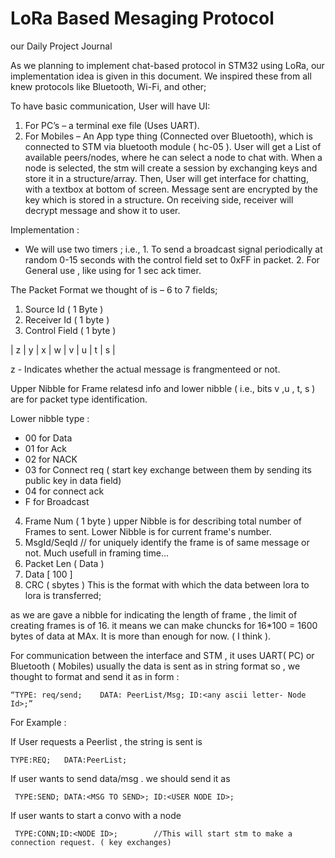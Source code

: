 # LoRa Based Mesaging Protocol
our Daily Project Journal

As we planning to implement chat-based protocol in STM32 using LoRa, our implementation idea is given in this document.
We inspired these from all knew protocols like Bluetooth, Wi-Fi, and other;

To have basic communication, User will have UI:
1.	For PC’s – a terminal exe file (Uses UART).
2.	For Mobiles – An App type thing (Connected over Bluetooth), which is connected to STM via bluetooth module ( hc-05 ).
User will get a List of available peers/nodes, where he can select a node to chat with. When a node is selected, the stm will create a session by exchanging keys and store it in a structure/array.  Then, User will get interface for chatting, with a textbox at bottom of screen. Message sent are encrypted by the key which is stored in a structure.
On receiving side, receiver will decrypt message and show it to user.

Implementation :
-	We will use two timers ; 
i.e., 1. To send a broadcast signal periodically at random 0-15 seconds with the control field set to 0xFF in packet. 
      2.  For General use , like using for 1 sec ack timer.

The Packet Format we thought of is – 6 to 7 fields;
1.	Source Id 		( 1 Byte )
2.	Receiver Id		( 1 byte )
3.	Control Field ( 1 byte )

|  z  |  y  |  x  |  w  |  v  |  u  |  t  |  s  |

z - Indicates whether the actual message is frangmenteed or not.

Upper Nibble for Frame relatesd info and lower nibble ( i.e., bits v ,u , t, s ) are for packet type identification.

Lower nibble type :
-	00  for Data
-	01 for Ack
-	02 for NACK
-	03 for Connect req ( start key exchange between them by sending its public key in data field)
-	04 for connect ack
-	F  for Broadcast
4.	Frame Num    ( 1 byte )
 	upper Nibble is for describing total number of Frames to sent.
 	Lower Nibble is for current frame's number.
5.  MsgId/SeqId // for uniquely identify the frame is of same message or not. Much usefull in framing time...
6.	Packet Len ( Data )
7.	Data [ 100 ]
8.	CRC  ( sbytes  )
This is the format with which the data between lora to lora is transferred; 


as we are gave a nibble for indicating the length of frame , the limit of creating frames is  of 16. it means we can make chuncks for 16*100 = 1600 bytes of data at MAx. It is more than enough for now. ( I think ).


For communication between the interface and STM , it uses UART( PC) or Bluetooth ( Mobiles) usually the data is sent as in string format so , we thought to format and send it as in form :

    “TYPE: req/send;	DATA: PeerList/Msg;	ID:<any ascii letter- Node Id>;”

For Example :

If  User requests a Peerlist , the string is sent is

    TYPE:REQ;	DATA:PeerList;

If user wants to send data/msg . we should send it as 
	
     TYPE:SEND; DATA:<MSG TO SEND>; ID:<USER NODE ID>;
 
If user wants to start a convo with a node
	
     TYPE:CONN;ID:<NODE ID>;		//This will start stm to make a connection request. ( key exchanges)

 	
